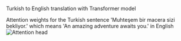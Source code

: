 Turkish to English translation with Transformer model

Attention weights for the Turkish sentence 'Muhteşem bir macera sizi bekliyor.' which means 'An amazing adventure awaits you.' in English
![Attention head](/tr_eng_translator_model/attention.png?raw=true "Attention Head")